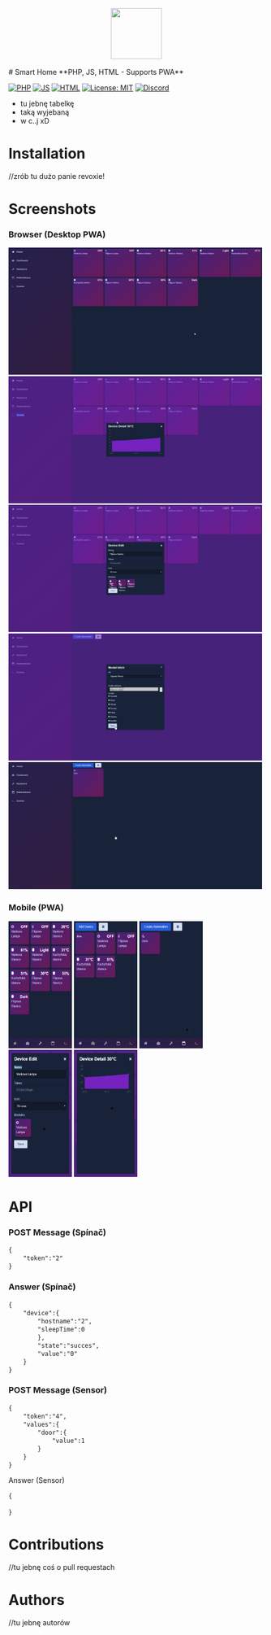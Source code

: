 <p align="center">
    <img src="ICON HERE" height="100" width="100">
</p>
# Smart Home
**PHP, JS, HTML - Supports PWA**

[![PHP](https://img.shields.io/badge/PHP-brightgreen.svg)](https://github.com/GamerClassN7/Smart_Home/search?l=php)
[![JS](https://img.shields.io/badge/JS-red.svg)](https://github.com/GamerClassN7/Smart_Home/search?l=js)
[![HTML](https://img.shields.io/badge/HTML-blue.svg)](https://github.com/GamerClassN7/Smart_Home/search?l=html)
[![License: MIT](https://img.shields.io/badge/License-MIT-yellow.svg)](https://opensource.org/licenses/MIT)
[![Discord](https://img.shields.io/discord/604697675430101003.svg?color=Blue&label=Discord&logo=Discord)](https://discord.gg/6BPErAS)


* tu jebnę tabelkę
* taką wyjebaną
* w c..j xD

# Installation
//zrób tu dużo panie revoxie!


# Screenshots
### Browser (Desktop PWA)

<img src="./_README_IMG/1.png" height="250" width="500">
<img src="./_README_IMG/2.png" height="250" width="500">
<img src="./_README_IMG/3.png" height="250" width="500">
<img src="./_README_IMG/4.png" height="250" width="500">
<img src="./_README_IMG/5.png" height="250" width="500">

### Mobile (PWA)

<img src="./_README_IMG/6.png" height="250" width="125">
<img src="./_README_IMG/7.png" height="250" width="125">
<img src="./_README_IMG/8.png" height="250" width="125">
<img src="./_README_IMG/9.png" height="250" width="125">
<img src="./_README_IMG/10.png" height="250" width="125">

# API
### POST Message (Spínač)
```
{
	"token":"2"
}
```

### Answer (Spínač)
```
{
	"device":{
		"hostname":"2",
		"sleepTime":0
		},
		"state":"succes",
		"value":"0"
	}
}
```

### POST Message (Sensor)
```
{
	"token":"4",
	"values":{
		"door":{
			"value":1
		}
	}
}
```
Answer (Sensor)
```
{

}
```

# Contributions
//tu jebnę coś o pull requestach

# Authors
//tu jebnę autorów